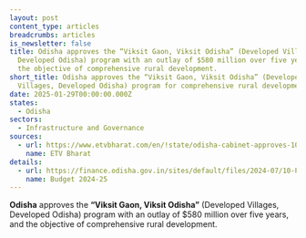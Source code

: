 ```yaml
---
layout: post
content_type: articles
breadcrumbs: articles
is_newsletter: false
title: Odisha approves the “Viksit Gaon, Viksit Odisha” (Developed Villages,
  Developed Odisha) program with an outlay of $580 million over five years, and
  the objective of comprehensive rural development.
short_title: Odisha approves the “Viksit Gaon, Viksit Odisha” (Developed
  Villages, Developed Odisha) program for comprehensive rural development.
date: 2025-01-29T00:00:00.000Z
states:
  - Odisha
sectors:
  - Infrastructure and Governance
sources:
  - url: https://www.etvbharat.com/en/!state/odisha-cabinet-approves-10-key-proposals-focus-on-education-rural-development-and-employment-enn25012301668
    name: ETV Bharat
details:
  - url: https://finance.odisha.gov.in/sites/default/files/2024-07/10-People%20Guide_English.pdf
    name: Budget 2024-25
---
```

**Odisha** approves the **“Viksit Gaon, Viksit Odisha”** (Developed Villages, Developed Odisha) program with an outlay of $580 million over five years, and the objective of comprehensive rural development.

